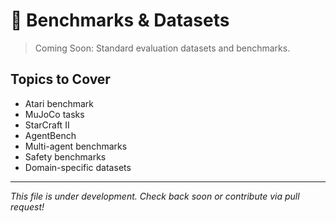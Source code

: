 # 🎯 Benchmarks & Datasets

> Coming Soon: Standard evaluation datasets and benchmarks.

## Topics to Cover

- Atari benchmark
- MuJoCo tasks
- StarCraft II
- AgentBench
- Multi-agent benchmarks
- Safety benchmarks
- Domain-specific datasets

---

*This file is under development. Check back soon or contribute via pull request!*